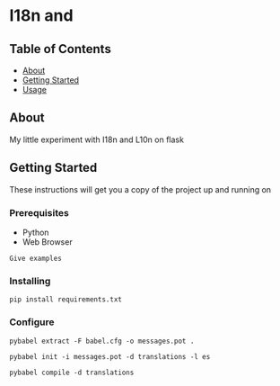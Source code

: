 # I18n and 

## Table of Contents

- [About](#about)
- [Getting Started](#getting_started)
- [Usage](#usage)

## About <a name = "about"></a>

My little experiment with I18n and L10n on flask

## Getting Started <a name = "getting_started"></a>

These instructions will get you a copy of the project up and running on 

### Prerequisites

- Python
- Web Browser


```
Give examples
```

### Installing

```
pip install requirements.txt
```


### Configure

```
pybabel extract -F babel.cfg -o messages.pot .
```
```
pybabel init -i messages.pot -d translations -l es
```
```
pybabel compile -d translations
```

